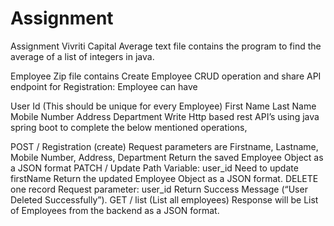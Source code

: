 # Assignment
Assignment Vivriti Capital
Average text file contains the program to find the average of a list of integers in java.



Employee Zip file contains
Create Employee CRUD operation and share API endpoint for Registration:
Employee can have

User Id (This should be unique for every Employee)
First Name
Last Name
Mobile Number
Address
Department
Write Http based rest API’s using java spring boot to complete the below mentioned operations,

POST / Registration (create)
Request parameters are Firstname, Lastname, Mobile Number, Address, Department
Return the saved Employee Object as a JSON format
PATCH / Update
Path Variable: user_id
Need to update firstName
Return the updated Employee Object as a JSON format.
DELETE one record
Request parameter: user_id
Return Success Message (“User Deleted Successfully”).
GET / list (List all employees)
Response will be List of Employees from the backend as a JSON format.

